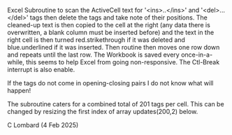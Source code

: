 Excel Subroutine to scan the ActiveCell text for '\<ins\>..\<\/ins\>' and '\<del\>...\<\/del\>' tags
then delete the tags and take note of their positions. The cleaned-up text is then copied to the cell
at the right (any data there is overwritten, a blank column must be inserted before) and the
text in the right cell is then turned red.strikethrough if it was deleted and blue.underlined
if it was inserted. Then routine then moves one row down and repeats until the last row. 
The Workbook is saved every once-in-a-while, this seems to help Excel from going non-responsive.
The Ctl-Break interrupt is also enable.

If the tags do not come in opening-closing pairs I do not know what will happen!

The subroutine caters for a combined total of 201 tags per cell. This can be changed
by resizing the first index of array updates(200,2) below.

C Lombard (4 Feb 2025)
